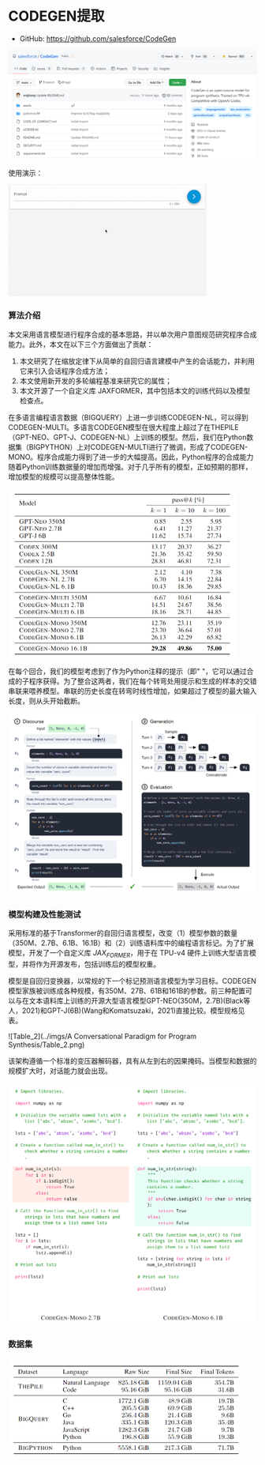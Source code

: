 # CODEGEN提取

- GitHub:  https://github.com/salesforce/CodeGen

<img src="imgs/CodeGen_1.png" alt="CodeGen_1" style="zoom:67%;" />

使用演示：

<img src="imgs/CODEGEN-two.gif" alt="CODEGEN-two" style="zoom: 67%;" />



### 算法介绍

本文采用语言模型进行程序合成的基本思路，并以单次用户意图规范研究程序合成能力。此外，本文在以下三个方面做出了贡献：

1. 本文研究了在缩放定律下从简单的自回归语言建模中产生的会话能力，并利用它来引入会话程序合成方法；
2. 本文使用新开发的多轮编程基准来研究它的属性；
3. 本文开源了一个自定义库 JAXFORMER，其中包括本文的训练代码以及模型检查点。



在多语言编程语言数据（BIGQUERY）上进一步训练CODEGEN-NL，可以得到CODEGEN-MULTI。多语言CODEGEN模型在很大程度上超过了在THEPILE（GPT-NEO、GPT-J、CODEGEN-NL）上训练的模型。然后，我们在Python数据集（BIGPYTHON）上对CODEGEN-MULTI进行了微调，形成了CODEGEN-MONO。程序合成能力得到了进一步的大幅提高。因此，Python程序的合成能力随着Python训练数据量的增加而增强。对于几乎所有的模型，正如预期的那样，增加模型的规模可以提高整体性能。

<img src="../imgs/A Conversational Paradigm for Program Synthesis/Table_3.png" alt="Table_3" style="zoom:50%;" />

在每个回合，我们的模型考虑到了作为Python注释的提示（即" "，它可以通过合成的子程序获得。为了整合这两者，我们在每个转弯处用提示和生成的样本的交错串联来喂养模型。串联的历史长度在转弯时线性增加，如果超过了模型的最大输入长度，则从头开始截断。

<img src="../imgs/A Conversational Paradigm for Program Synthesis/Figure_2.png" alt="Figure_2" style="zoom:50%;" />



### 模型构建及性能测试

采用标准的基于Transformer的自回归语言模型，改变（1）模型参数的数量（350M、2.7B、6.1B、16.1B）和（2）训练语料库中的编程语言标记。为了扩展模型，开发了一个自定义库 $JAX_{FORMER}$，用于在 TPU-v4 硬件上训练大型语言模型，并将作为开源发布，包括训练后的模型权重。

模型是自回归变换器，以常规的下一个标记预测语言模型为学习目标。CODEGEN模型家族被训练成各种规模，有350M、27B、61B和161B的参数。前三种配置可以与在文本语料库上训练的开源大型语言模型GPT-NEO(350M，2.7B)(Black等人，2021)和GPT-J(6B)(Wang和Komatsuzaki，2021)直接比较。模型规格见表。

![Table_2](../imgs/A Conversational Paradigm for Program Synthesis/Table_2.png)

该架构遵循一个标准的变压器解码器，具有从左到右的因果掩码。当模型和数据的规模扩大时，对话能力就会出现。

<img src="../imgs/A Conversational Paradigm for Program Synthesis/Figure_3.png" alt="Figure_3" style="zoom:50%;" />



### 数据集



<img src="../imgs/A Conversational Paradigm for Program Synthesis/Table_1.png" alt="Table_1" style="zoom:50%;" />

